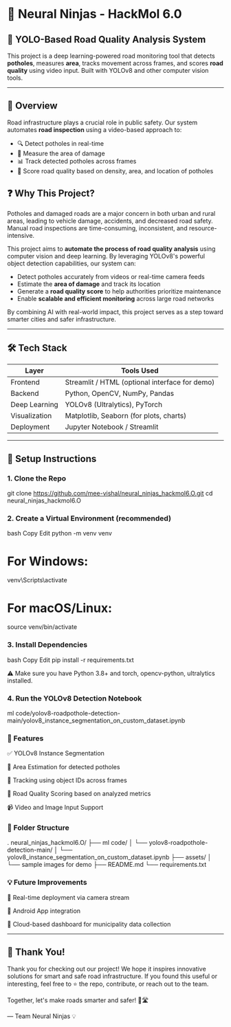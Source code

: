 # 🧠 Neural Ninjas - HackMol 6.0

## 🚧 YOLO-Based Road Quality Analysis System

This project is a deep learning-powered road monitoring tool that detects **potholes**, measures **area**, tracks movement across frames, and scores **road quality** using video input. Built with YOLOv8 and other computer vision tools.

---

## 📌 Overview

Road infrastructure plays a crucial role in public safety. Our system automates **road inspection** using a video-based approach to:

- 🔍 Detect potholes in real-time
- 🎯 Measure the area of damage
- 📊 Track detected potholes across frames
- 🧮 Score road quality based on density, area, and location of potholes

## ❓ Why This Project?

Potholes and damaged roads are a major concern in both urban and rural areas, leading to vehicle damage, accidents, and decreased road safety. Manual road inspections are time-consuming, inconsistent, and resource-intensive.

This project aims to **automate the process of road quality analysis** using computer vision and deep learning. By leveraging YOLOv8's powerful object detection capabilities, our system can:

- Detect potholes accurately from videos or real-time camera feeds
- Estimate the **area of damage** and track its location
- Generate a **road quality score** to help authorities prioritize maintenance
- Enable **scalable and efficient monitoring** across large road networks

By combining AI with real-world impact, this project serves as a step toward smarter cities and safer infrastructure.


---

## 🛠 Tech Stack

| Layer          | Tools Used                                           |
|----------------|------------------------------------------------------|
| Frontend       | Streamlit / HTML (optional interface for demo)       |
| Backend        | Python, OpenCV, NumPy, Pandas                        |
| Deep Learning  | YOLOv8 (Ultralytics), PyTorch                        |
| Visualization  | Matplotlib, Seaborn (for plots, charts)             |
| Deployment     | Jupyter Notebook / Streamlit                        |

---

## 🚀 Setup Instructions

### 1. Clone the Repo
git clone https://github.com/mee-vishal/neural_ninjas_hackmol6.O.git
cd neural_ninjas_hackmol6.O


### 2. Create a Virtual Environment (recommended)
bash
Copy
Edit
python -m venv venv
# For Windows:
venv\Scripts\activate
# For macOS/Linux:
source venv/bin/activate


### 3. Install Dependencies
bash
Copy
Edit
pip install -r requirements.txt


⚠️ Make sure you have Python 3.8+ and torch, opencv-python, ultralytics installed.

### 4. Run the YOLOv8 Detection Notebook

ml code/yolov8-roadpothole-detection-main/yolov8_instance_segmentation_on_custom_dataset.ipynb

### 🧪 Features
✅ YOLOv8 Instance Segmentation

📏 Area Estimation for detected potholes

📍 Tracking using object IDs across frames

🧠 Road Quality Scoring based on analyzed metrics

📹 Video and Image Input Support


### 📂 Folder Structure
.
neural_ninjas_hackmol6.O/ ├── ml code/ │ └── yolov8-roadpothole-detection-main/ │ └── yolov8_instance_segmentation_on_custom_dataset.ipynb ├── assets/ │ └── sample images for demo ├── README.md └── requirements.txt


### 💡 Future Improvements
🔌 Real-time deployment via camera stream

📱 Android App integration

📡 Cloud-based dashboard for municipality data collection

---

## 🙌 Thank You!

Thank you for checking out our project! We hope it inspires innovative solutions for smart and safe road infrastructure. If you found this useful or interesting, feel free to ⭐ the repo, contribute, or reach out to the team.

Together, let's make roads smarter and safer! 🚗🛣️

— Team Neural Ninjas 💡

